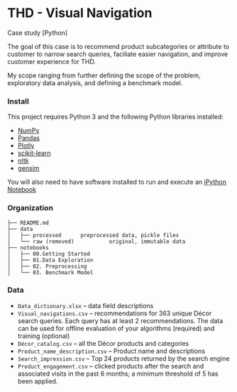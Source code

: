 # THD - Visual Navigation

Case study [Python]

The goal of this case is to recommend product subcategories or attribute to customer to narrow search queries, faciliate easier navigation, and improve customer experience for THD. 

My scope ranging from further defining the scope of the problem, exploratory data analysis, and defining a benchmark model. 


### Install

This project requires Python 3 and the following Python libraries installed:

- [NumPy](http://www.numpy.org/)
- [Pandas](http://pandas.pydata.org)
- [Plotly](http://matplotlib.org/)
- [scikit-learn](http://scikit-learn.org/stable/)
- [nltk](https://www.nltk.org/)
- [gensim](https://radimrehurek.com/gensim/)


You will also need to have software installed to run and execute an [iPython Notebook](http://ipython.org/notebook.html)


### Organization

```
├── README.md          
├── data      
│   ├── processed      preprocessed data, pickle files
│   └── raw (removed)           original, immutable data
├── notebooks
│   ├── 00.Getting Started 
│   ├── 01.Data Exploration
│   ├── 02. Preprocessing
│   └── 03. Benchmark Model 
```


### Data

* ```Data_dictionary.xlsx``` – data field descriptions
* ```Visual_navigations.csv``` – recommendations for 363 unique Décor search queries. Each query has at least
2 recommendations. The data can be used for offline evaluation of your algorithms (required) and
training (optional)
* ```Décor_catalog.csv``` – all the Décor products and categories
* ```Product_name_description.csv``` – Product name and descriptions
* ```Search_impression.csv``` – Top 24 products returned by the search engine
* ```Product_engagement.csv``` – clicked products after the search and associated visits in the past 6 months;
a minimum threshold of 5 has been applied.

